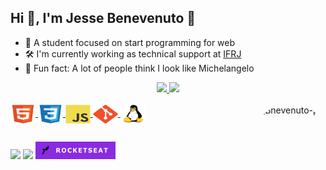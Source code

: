 ## Hi 👋, I'm Jesse Benevenuto 💜

<!--
**bnevenuto/bnevenuto** is a ✨ _special_ ✨ repository because its `README.md` (this file) appears on your GitHub profile.

Here are some ideas to get you started:

- 🔭 I’m currently working on ...
- 🌱 I’m currently learning ...
- 👯 I’m looking to collaborate on ...
- 🤔 I’m looking for help with ...
- 💬 Ask me about ...
- 📫 How to reach me: ...
- 😄 Pronouns: ...
- ⚡ Fun fact: ...
-->

- 🚀 A student focused on start programming for web 
- 🛠️ I'm currently working as technical support at [IFRJ](https://portal.ifrj.edu.br/)
- 🍕 Fun fact: A lot of people think I look like Michelangelo 

<div align="center">
  <a href="https://github.com/bnevenuto">
  <img height="160em" src="https://github-readme-stats.vercel.app/api?username=bnevenuto&show_icons=true&theme=monokai&include_all_commits=true&count_private=true"/>
  <img height="160em" src="https://github-readme-stats.vercel.app/api/top-langs/?username=bnevenuto&layout=compact&hide=shell&theme=monokai"/>
</div>
  
<div style="display: inline_block"><br>
  <img align="center" alt="Bnevenuto-HTML" height="30" width="40" src="https://raw.githubusercontent.com/devicons/devicon/master/icons/html5/html5-original.svg">
  <img align="center" alt="Bnevenuto-CSS" height="30" width="40" src="https://raw.githubusercontent.com/devicons/devicon/master/icons/css3/css3-original.svg">
  <img align="center" alt="Bnevenuto-Js" height="30" width="40" src="https://raw.githubusercontent.com/devicons/devicon/master/icons/javascript/javascript-original.svg">
   <img align="center" alt="Bnevenuto-Git" height="30" width="40" src="https://raw.githubusercontent.com/devicons/devicon/master/icons/git/git-original.svg">
   <img align="center" alt="Bnevenuto-Linux" height="30" width="40" src="https://raw.githubusercontent.com/devicons/devicon/master/icons/linux/linux-original.svg"> 
   <img align="right" alt="Bnevenuto-pic" style="border-radius: 50px" height="150" src="https://c.tenor.com/--PMKOkZyGMAAAAM/reeserussell-michelangelo.gif">
</div>
  
  ##
 
<div>  
  <a href = "mailto:marcosapw.dev@gmail.com"><img src="https://img.shields.io/badge/Gmail-D14836?style=for-the-badge&logo=gmail&logoColor=white" target="_blank"></a>
  <a href="https://t.me/bnevenuto"><img src="https://img.shields.io/badge/-Telegram-0088cc?style=for-the-badge&logo=telegram&logoColor=white" target="_blank"></a>
  <a href="https://app.rocketseat.com.br/me/bnevenuto" target="_blank"> <img alt="Rocketseat-icon" src=".github/Rocketseat-icon.png" widht="30" height="27.5"> 
</div>

